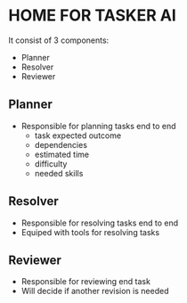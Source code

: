 # HOME FOR TASKER AI

It consist of 3 components:

- Planner
- Resolver
- Reviewer

## Planner

- Responsible for planning tasks end to end
  - task expected outcome
  - dependencies
  - estimated time
  - difficulty
  - needed skills

## Resolver

- Responsible for resolving tasks end to end
- Equiped with tools for resolving tasks

## Reviewer

- Responsible for reviewing end task
- Will decide if another revision is needed

